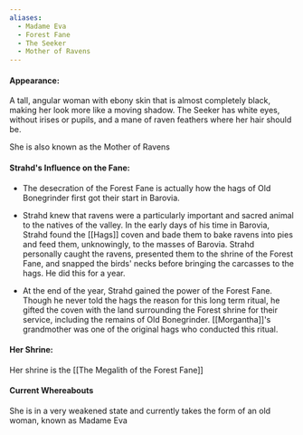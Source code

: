 ```yaml
---
aliases:
  - Madame Eva
  - Forest Fane
  - The Seeker
  - Mother of Ravens
---
```

#### Appearance: 
A tall, angular woman with ebony skin that is almost completely black, making her look more like a moving shadow. The Seeker has white eyes, without irises or pupils, and a mane of raven feathers where her hair should be.

She is also known as the Mother of Ravens

#### Strahd's Influence on the Fane: 

- The desecration of the Forest Fane is actually how the hags of Old Bonegrinder first got their start in Barovia.
    
- Strahd knew that ravens were a particularly important and sacred animal to the natives of the valley. In the early days of his time in Barovia, Strahd found the [[Hags]] coven and bade them to bake ravens into pies and feed them, unknowingly, to the masses of Barovia. Strahd personally caught the ravens, presented them to the shrine of the Forest Fane, and snapped the birds' necks before bringing the carcasses to the hags. He did this for a year.
    
- At the end of the year, Strahd gained the power of the Forest Fane. Though he never told the hags the reason for this long term ritual, he gifted the coven with the land surrounding the Forest shrine for their service, including the remains of Old Bonegrinder. [[Morgantha]]'s grandmother was one of the original hags who conducted this ritual.

#### Her Shrine:
Her shrine is the [[The Megalith of the Forest Fane]] 

#### Current Whereabouts
She is in a very weakened state and currently takes the form of an old woman, known as Madame Eva 


